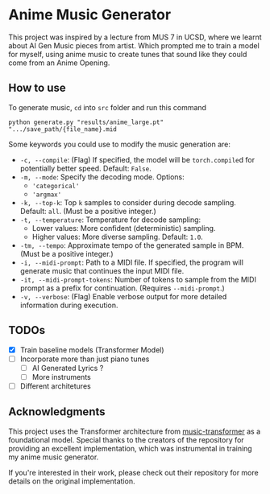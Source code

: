 # Anime Music Generator

This project was inspired by a lecture from MUS 7 in UCSD, where we learnt about AI Gen Music pieces from artist. Which prompted me to train a model for myself, using anime music to create tunes that sound like they could come from an Anime Opening. 

## How to use
To generate music, `cd` into `src` folder and run this command
```
python generate.py "results/anime_large.pt" ".../save_path/{file_name}.mid 
```
Some keywords you could use to modify the music generation are:

- `-c, --compile`: (Flag) If specified, the model will be `torch.compile`d for potentially better speed. Default: `False`.
- `-m, --mode`: Specify the decoding mode. Options:
  - `'categorical'`
  - `'argmax'`
- `-k, --top-k`: Top `k` samples to consider during decode sampling. Default: `all`. (Must be a positive integer.)
- `-t, --temperature`: Temperature for decode sampling:
  - Lower values: More confident (deterministic) sampling.
  - Higher values: More diverse sampling. Default: `1.0`.
- `-tm, --tempo`: Approximate tempo of the generated sample in BPM. (Must be a positive integer.)
- `-i, --midi-prompt`: Path to a MIDI file. If specified, the program will generate music that continues the input MIDI file.
- `-it, --midi-prompt-tokens`: Number of tokens to sample from the MIDI prompt as a prefix for continuation. (Requires `--midi-prompt`.)
- `-v, --verbose`: (Flag) Enable verbose output for more detailed information during execution.


## TODOs
- [x] Train baseline models (Transformer Model)
- [ ] Incorporate more than just piano tunes 
    - [ ] AI Generated Lyrics ?
    - [ ] More instruments
- [ ] Different architetures 

## Acknowledgments

This project uses the Transformer architecture from [music-transformer](https://github.com/spectraldoy/music-transformer) as a foundational model. Special thanks to the creators of the repository for providing an excellent implementation, which was instrumental in training my anime music generator.

If you're interested in their work, please check out their repository for more details on the original implementation.